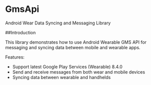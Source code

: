 # GmsApi

Android Wear Data Syncing and Messaging Library

##Introduction

This library  demonstrates how to use Android Wearable GMS API for messaging and syncing data between mobile and wearable apps.

Features:

- Support latest Google Play Services (Wearable) 8.4.0
- Send and receive messages from both wear and mobile devices
- Syncing data between wearable and handhelds

